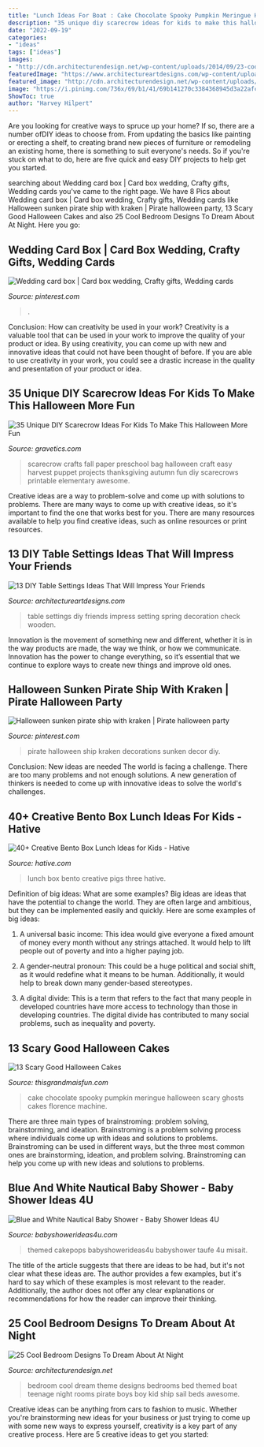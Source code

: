 ```yaml
---
title: "Lunch Ideas For Boat : Cake Chocolate Spooky Pumpkin Meringue Halloween Scary Ghosts Cakes Florence Machine"
description: "35 unique diy scarecrow ideas for kids to make this halloween more fun"
date: "2022-09-19"
categories:
- "ideas"
tags: ["ideas"]
images:
- "http://cdn.architecturendesign.net/wp-content/uploads/2014/09/23-cool-teenage-bedroom-sail-theme.jpg"
featuredImage: "https://www.architectureartdesigns.com/wp-content/uploads/2013/02/DIY-Table-Settings-Ideas-11.jpg"
featured_image: "http://cdn.architecturendesign.net/wp-content/uploads/2014/09/23-cool-teenage-bedroom-sail-theme.jpg"
image: "https://i.pinimg.com/736x/69/b1/41/69b141270c3384368945d3a22afc3b68--wedding-card-boxes-wedding-cards.jpg"
ShowToc: true
author: "Harvey Hilpert"
---
```



Are you looking for creative ways to spruce up your home? If so, there are a number ofDIY ideas to choose from. From updating the basics like painting or erecting a shelf, to creating brand new pieces of furniture or remodeling an existing home, there is something to suit everyone's needs. So if you're stuck on what to do, here are five quick and easy DIY projects to help get you started.

	

		
searching about Wedding card box | Card box wedding, Crafty gifts, Wedding cards you've came to the right page. We have 8 Pics about Wedding card box | Card box wedding, Crafty gifts, Wedding cards like Halloween sunken pirate ship with kraken | Pirate halloween party, 13 Scary Good Halloween Cakes and also 25 Cool Bedroom Designs To Dream About At Night. Here you go:
		
    
## Wedding Card Box | Card Box Wedding, Crafty Gifts, Wedding Cards

<img loading=lazy src="https://i.pinimg.com/736x/69/b1/41/69b141270c3384368945d3a22afc3b68--wedding-card-boxes-wedding-cards.jpg" onerror="this.onerror=null;this.src='https://tse2.mm.bing.net/th?id=OIP.TsvVTWUQBApyppKocwi-7gHaJ3&amp;pid=15.1';" alt="Wedding card box | Card box wedding, Crafty gifts, Wedding cards">

_Source: pinterest.com_

>. 

	

Conclusion: How can creativity be used in your work?
Creativity is a valuable tool that can be used in your work to improve the quality of your product or idea. By using creativity, you can come up with new and innovative ideas that could not have been thought of before. If you are able to use creativity in your work, you could see a drastic increase in the quality and presentation of your product or idea.

    
## 35 Unique DIY Scarecrow Ideas For Kids To Make This Halloween More Fun

<img loading=lazy src="http://www.gravetics.com/wp-content/uploads/2017/07/Paper-Bag-Scarecrow.jpg" onerror="this.onerror=null;this.src='https://tse3.mm.bing.net/th?id=OIP.Nw2qryO_anFV9sw7I214ewHaJ4&amp;pid=15.1';" alt="35 Unique DIY Scarecrow Ideas For Kids To Make This Halloween More Fun">

_Source: gravetics.com_

>scarecrow crafts fall paper preschool bag halloween craft easy harvest puppet projects thanksgiving autumn fun diy scarecrows printable elementary awesome. 

	

Creative ideas are a way to problem-solve and come up with solutions to problems. There are many ways to come up with creative ideas, so it's important to find the one that works best for you. There are many resources available to help you find creative ideas, such as online resources or print resources.

    
## 13 DIY Table Settings Ideas That Will Impress Your Friends

<img loading=lazy src="https://www.architectureartdesigns.com/wp-content/uploads/2013/02/DIY-Table-Settings-Ideas-11.jpg" onerror="this.onerror=null;this.src='https://tse3.mm.bing.net/th?id=OIP.whi3ohHXZG8f9SRMTJ7QIgHaE7&amp;pid=15.1';" alt="13 DIY Table Settings Ideas That Will Impress Your Friends">

_Source: architectureartdesigns.com_

>table settings diy friends impress setting spring decoration check wooden. 

	

Innovation is the movement of something new and different, whether it is in the way products are made, the way we think, or how we communicate. Innovation has the power to change everything, so it’s essential that we continue to explore ways to create new things and improve old ones.

    
## Halloween Sunken Pirate Ship With Kraken | Pirate Halloween Party

<img loading=lazy src="https://i.pinimg.com/736x/9f/8d/94/9f8d947e8523722d7cf8bd451becb0f5.jpg" onerror="this.onerror=null;this.src='https://tse4.mm.bing.net/th?id=OIP.1DKWwa9YQXO9d7A-qL0pdAHaJ3&amp;pid=15.1';" alt="Halloween sunken pirate ship with kraken | Pirate halloween party">

_Source: pinterest.com_

>pirate halloween ship kraken decorations sunken decor diy. 

	

Conclusion: New ideas are needed
The world is facing a challenge. There are too many problems and not enough solutions. A new generation of thinkers is needed to come up with innovative ideas to solve the world's challenges.

    
## 40+ Creative Bento Box Lunch Ideas For Kids - Hative

<img loading=lazy src="https://hative.com/wp-content/uploads/2014/04/lunch-box-ideas/5-three-pigs-lunch-box.jpg" onerror="this.onerror=null;this.src='https://tse3.mm.bing.net/th?id=OIP.LGPC_Vjnf4aD5e14KmaVZQHaJ3&amp;pid=15.1';" alt="40+ Creative Bento Box Lunch Ideas for Kids - Hative">

_Source: hative.com_

>lunch box bento creative pigs three hative. 

	

Definition of big ideas: What are some examples?
Big ideas are ideas that have the potential to change the world. They are often large and ambitious, but they can be implemented easily and quickly. Here are some examples of big ideas:
1. A universal basic income: This idea would give everyone a fixed amount of money every month without any strings attached. It would help to lift people out of poverty and into a higher paying job.

2. A gender-neutral pronoun: This could be a huge political and social shift, as it would redefine what it means to be human. Additionally, it would help to break down many gender-based stereotypes.

3. A digital divide: This is a term that refers to the fact that many people in developed countries have more access to technology than those in developing countries. The digital divide has contributed to many social problems, such as inequality and poverty.

    
## 13 Scary Good Halloween Cakes

<img loading=lazy src="https://www.thisgrandmaisfun.com/wp-content/uploads/2016/10/IMG_9874_2-683x1024-683x1024.jpg" onerror="this.onerror=null;this.src='https://tse4.mm.bing.net/th?id=OIP.lDBmP63bXvh79y0OmpVS1wHaLG&amp;pid=15.1';" alt="13 Scary Good Halloween Cakes">

_Source: thisgrandmaisfun.com_

>cake chocolate spooky pumpkin meringue halloween scary ghosts cakes florence machine. 

	

There are three main types of brainstroming: problem solving, brainstorming, and ideation.
Brainstroming is a problem solving process where individuals come up with ideas and solutions to problems. Brainstroming can be used in different ways, but the three most common ones are brainstorming, ideation, and problem solving. Brainstroming can help you come up with new ideas and solutions to problems.

    
## Blue And White Nautical Baby Shower - Baby Shower Ideas 4U

<img loading=lazy src="https://babyshowerideas4u.com/wp-content/uploads/2016/04/Blue-and-White-Nautical-Baby-Shower-Cakepops.jpg" onerror="this.onerror=null;this.src='https://tse1.mm.bing.net/th?id=OIP.L9B1E-flbOEetUrpRs5XeAHaNK&amp;pid=15.1';" alt="Blue and White Nautical Baby Shower - Baby Shower Ideas 4U">

_Source: babyshowerideas4u.com_

>themed cakepops babyshowerideas4u babyshower taufe 4u misait. 

	

The title of the article suggests that there are ideas to be had, but it's not clear what these ideas are. The author provides a few examples, but it's hard to say which of these examples is most relevant to the reader. Additionally, the author does not offer any clear explanations or recommendations for how the reader can improve their thinking.

    
## 25 Cool Bedroom Designs To Dream About At Night

<img loading=lazy src="http://cdn.architecturendesign.net/wp-content/uploads/2014/09/23-cool-teenage-bedroom-sail-theme.jpg" onerror="this.onerror=null;this.src='https://tse4.mm.bing.net/th?id=OIP.OxBe1JL5uJlDrtPrRdRg-QHaEu&amp;pid=15.1';" alt="25 Cool Bedroom Designs To Dream About At Night">

_Source: architecturendesign.net_

>bedroom cool dream theme designs bedrooms bed themed boat teenage night rooms pirate boys boy kid ship sail beds awesome. 

	

Creative ideas can be anything from cars to fashion to music. Whether you're brainstorming new ideas for your business or just trying to come up with some new ways to express yourself, creativity is a key part of any creative process. Here are 5 creative ideas to get you started:

